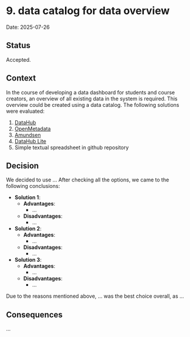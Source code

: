 # 9. data catalog for data overview

Date: 2025-07-26

## Status

Accepted.

## Context

In the course of developing a data dashboard for students and course creators, an overview of all existing data in the system is required. This overview could be created using a data catalog. The following solutions were evaluated:

1. [DataHub](https://datahub.com)
2. [OpenMetadata](https://open-metadata.org)
3. [Amundsen](https://www.amundsen.io)
4. [DataHub Lite](https://www.amundsen.io)
5. Simple textual spreadsheet in github repository


## Decision

We decided to use ...
After checking all the options, we came to the following conclusions:

- **Solution 1**:
    - **Advantages**:
        - ...
    - **Disadvantages**:
        - ...
- **Solution 2**:
    - **Advantages**:
        - ...
    - **Disadvantages**:
        - ...
- **Solution 3**:
    - **Advantages**:
        - ...
    - **Disadvantages**:
        - ...

Due to the reasons mentioned above, ... was the best choice overall, as ...

## Consequences

...
